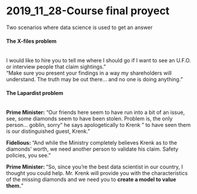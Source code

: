 # 2019_11_28-Course final proyect
Two scenarios where data science is used to get an answer
<h4>The X-files problem </h4><br>
I would like to hire you to tell me where I should go if I want to see an U.F.O. or interview people that claim sightings.” <br>
“Make sure you present your findings in a way my shareholders will understand. The truth may be out there... and no one is doing anything.” <br>

<h4>The Lapardist problem </h4><br>
<strong>Prime Minister:</strong> “Our friends here seem to have run into a bit of an issue, see, some diamonds seem to have been stolen. Problem is, the only person... goblin, sorry“ he says apologetically to Krenk ” to have seen them is our distinguished guest, Krenk.” <br>

<strong>Fidelious: </strong>“And while the Ministry completely believes Krenk as to the diamonds’ worth, we need another person to validate his claim. Safety policies, you see.” <br>

<strong>Prime Minister: </strong>“So, since you’re the best data scientist in our country, I thought you could help. Mr. Krenk will provide you with the characteristics of the missing diamonds and we need you to <strong>create a model to value them.</strong>” <br>

